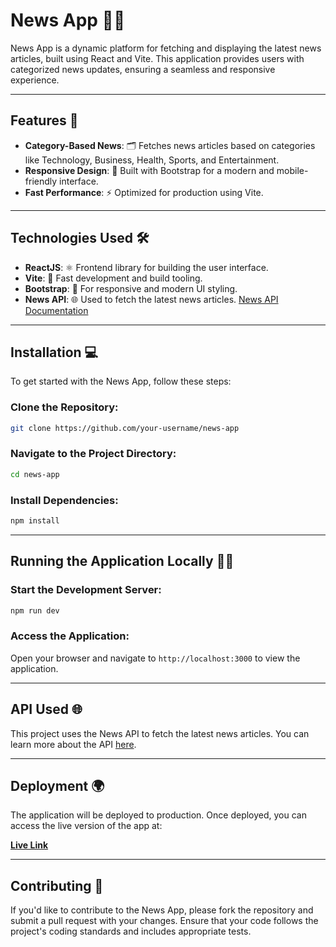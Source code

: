# News App 📰✨

News App is a dynamic platform for fetching and displaying the latest news articles, built using React and Vite. This application provides users with categorized news updates, ensuring a seamless and responsive experience.

---

## Features 🚀

- **Category-Based News**: 🗂️ Fetches news articles based on categories like Technology, Business, Health, Sports, and Entertainment.
- **Responsive Design**: 📱 Built with Bootstrap for a modern and mobile-friendly interface.
- **Fast Performance**: ⚡ Optimized for production using Vite.

---

## Technologies Used 🛠️

- **ReactJS**: ⚛️ Frontend library for building the user interface.
- **Vite**: 🚀 Fast development and build tooling.
- **Bootstrap**: 🎨 For responsive and modern UI styling.
- **News API**: 🌐 Used to fetch the latest news articles. [News API Documentation](https://newsapi.org/)

---

## Installation 💻

To get started with the News App, follow these steps:

### Clone the Repository:
```bash
git clone https://github.com/your-username/news-app
```

### Navigate to the Project Directory:
```bash
cd news-app
```

### Install Dependencies:
```bash
npm install
```

---

## Running the Application Locally 🏃‍♂️
### Start the Development Server:
```bash
npm run dev
```
### Access the Application:
Open your browser and navigate to ```http://localhost:3000``` to view the application.

---

## API Used 🌐
This project uses the News API to fetch the latest news articles. You can learn more about the API [here](https://newsapi.org/).

---

## Deployment 🌍
The application will be deployed to production. Once deployed, you can access the live version of the app at:

**[Live Link](https://newsapi.org/)**

---

## Contributing 🤝
If you'd like to contribute to the News App, please fork the repository and submit a pull request with your changes. Ensure that your code follows the project's coding standards and includes appropriate tests.

